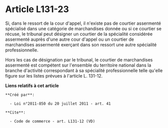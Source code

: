 # Article L131-23

Si, dans le ressort de la cour d'appel, il n'existe pas de courtier assermenté spécialisé dans une catégorie de marchandises
donnée ou si ce courtier se récuse, le tribunal peut désigner un courtier de la spécialité considérée assermenté auprès d'une
autre cour d'appel ou un courtier de marchandises assermenté exerçant dans son ressort une autre spécialité professionnelle. 

Hors les cas de désignation par le tribunal, le courtier de marchandises assermenté est compétent sur l'ensemble du
territoire national dans la branche d'activité correspondant à sa spécialité professionnelle telle qu'elle figure sur les
listes prévues à l'article L. 131-12.

**Liens relatifs à cet article**

	**Créé par**:

	  - Loi n°2011-850 du 20 juillet 2011 - art. 41

	**Cite**:

	  - Code de commerce - art. L131-12 (VD)
